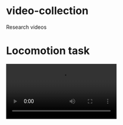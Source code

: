 # video-collection
Research videos

# Locomotion task
<video src="https://github.com/huiwenzhang/video-collection/blob/master/locomoitonv2_0.mp4?raw=true" controls="controls">
您的浏览器不支持 video 标签。
</video>
